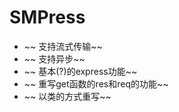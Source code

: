 # SMPress

* ~~ 支持流式传输~~
* ~~ 支持异步~~
* ~~ 基本(?)的express功能~~
* ~~ 重写get函数的res和req的功能~~
* ~~ 以类的方式重写~~
